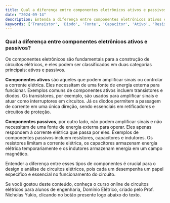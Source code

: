 ```yaml
---
title: Qual a diferença entre componentes eletrônicos ativos e passivos?
date: "2024-09-14"
description: Entenda a diferença entre componentes eletrônicos ativos e passivos no contexto de circuitos elétricos.
keywords: ['Transistor', 'Diodo', 'Fonte', 'Capacitor', 'Ativo', 'Resistente', 'Componente']
---
```


### Qual a diferença entre componentes eletrônicos ativos e passivos?

Os componentes eletrônicos são fundamentais para a construção de circuitos elétricos, e eles podem ser classificados em duas categorias principais: ativos e passivos. 

**Componentes ativos** são aqueles que podem amplificar sinais ou controlar a corrente elétrica. Eles necessitam de uma fonte de energia externa para funcionar. Exemplos comuns de componentes ativos incluem transistores e diodos. Os transistores, por exemplo, são usados para amplificar sinais e atuar como interruptores em circuitos. Já os diodos permitem a passagem de corrente em uma única direção, sendo essenciais em retificadores e circuitos de proteção.

**Componentes passivos**, por outro lado, não podem amplificar sinais e não necessitam de uma fonte de energia externa para operar. Eles apenas respondem à corrente elétrica que passa por eles. Exemplos de componentes passivos incluem resistores, capacitores e indutores. Os resistores limitam a corrente elétrica, os capacitores armazenam energia elétrica temporariamente e os indutores armazenam energia em um campo magnético.

Entender a diferença entre esses tipos de componentes é crucial para o design e análise de circuitos elétricos, pois cada um desempenha um papel específico e essencial no funcionamento do circuito.

Se você gostou deste conteúdo, conheça o curso online de circuitos elétricos para alunos de engenharia, Domínio Elétrico, criado pelo Prof. Nicholas Yukio, clicando no botão presente logo abaixo do texto.